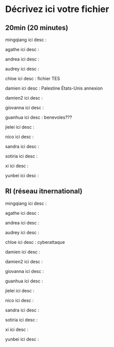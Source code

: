 # Décrivez ici votre fichier

## 20min (20 minutes)

mingqiang
ici desc :

agathe
ici desc :

andrea
ici desc :

audrey
ici desc :

chloe
ici desc : fichier TES

damien
ici desc : Palestine États-Unis annexion

damien2
ici desc :

giovanna
ici desc :

guanhua
ici desc : benevoles???

jielei
ici desc :

nico
ici desc :

sandra
ici desc :

sotiria
ici desc :

xi
ici desc :

yunbei
ici desc :

## RI (réseau itnernational)

mingqiang
ici desc :

agathe
ici desc :

andrea
ici desc :

audrey
ici desc :

chloe
ici desc : cyberattaque

damien
ici desc :

damien2
ici desc :

giovanna
ici desc :

guanhua
ici desc :

jielei
ici desc :

nico
ici desc :

sandra
ici desc :

sotiria
ici desc :

xi
ici desc :

yunbei
ici desc :

